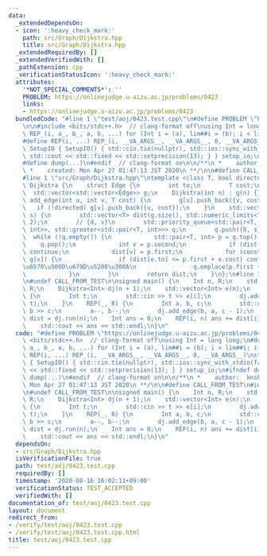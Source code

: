 ```yaml
---
data:
  _extendedDependsOn:
  - icon: ':heavy_check_mark:'
    path: src/Graph/Dijkstra.hpp
    title: src/Graph/Dijkstra.hpp
  _extendedRequiredBy: []
  _extendedVerifiedWith: []
  _pathExtension: cpp
  _verificationStatusIcon: ':heavy_check_mark:'
  attributes:
    '*NOT_SPECIAL_COMMENTS*': ''
    PROBLEM: https://onlinejudge.u-aizu.ac.jp/problems/0423
    links:
    - https://onlinejudge.u-aizu.ac.jp/problems/0423
  bundledCode: "#line 1 \"test/aoj/0423.test.cpp\"\n#define PROBLEM \"https://onlinejudge.u-aizu.ac.jp/problems/0423\"\
    \n\n#include <bits/stdc++.h>  // clang-format off\nusing Int = long long;\n#define\
    \ REP_(i, a_, b_, a, b, ...) for (Int i = (a), lim##i = (b); i < lim##i; i++)\n\
    #define REP(i, ...) REP_(i, __VA_ARGS__, __VA_ARGS__, 0, __VA_ARGS__)\nstruct\
    \ SetupIO { SetupIO() { std::cin.tie(nullptr), std::ios::sync_with_stdio(false),\
    \ std::cout << std::fixed << std::setprecision(13); } } setup_io;\n#ifndef dump\n\
    #define dump(...)\n#endif  // clang-format on\n\n/**\n *    author:  knshnb\n\
    \ *    created: Mon Apr 27 01:47:13 JST 2020\n **/\n\n#define CALL_FROM_TEST\n\
    #line 1 \"src/Graph/Dijkstra.hpp\"\ntemplate <class T, bool directed = true> struct\
    \ Dijkstra {\n    struct Edge {\n        int to;\n        T cost;\n    };\n  \
    \  std::vector<std::vector<Edge>> g;\n    Dijkstra(int n) : g(n) {}\n    void\
    \ add_edge(int u, int v, T cost) {\n        g[u].push_back({v, cost});\n     \
    \   if (!directed) g[v].push_back({u, cost});\n    }\n    std::vector<T> run(int\
    \ s) {\n        std::vector<T> dist(g.size(), std::numeric_limits<T>::max() /\
    \ 2);\n        // {d, v}\n        std::priority_queue<std::pair<T, int>, std::vector<std::pair<T,\
    \ int>>, std::greater<std::pair<T, int>>> q;\n        q.push({0, s});\n      \
    \  while (!q.empty()) {\n            std::pair<T, int> p = q.top();\n        \
    \    q.pop();\n            int v = p.second;\n            if (dist[v] <= p.first)\
    \ continue;\n            dist[v] = p.first;\n            for (const Edge& e :\
    \ g[v]) {\n                if (dist[e.to] <= p.first + e.cost) continue;  // \u5B9A\
    \u6570\u500D\u679D\u5208\u308A\n                q.emplace(p.first + e.cost, e.to);\n\
    \            }\n        }\n        return dist;\n    }\n};\n#line 19 \"test/aoj/0423.test.cpp\"\
    \n#undef CALL_FROM_TEST\n\nsigned main() {\n    Int n, R;\n    std::cin >> n >>\
    \ R;\n    Dijkstra<Int> dj(n + 1);\n    std::vector<Int> e(n);\n    REP(i, n)\
    \ {\n        Int t;\n        std::cin >> t >> e[i];\n        dj.add_edge(n, i,\
    \ t);\n    }\n    REP(_, R) {\n        Int a, b, c;\n        std::cin >> a >>\
    \ b >> c;\n        a--, b--;\n        dj.add_edge(b, a, c - 1);\n    }\n    auto\
    \ dist = dj.run(n);\n    Int ans = 0;\n    REP(i, n) ans += dist[i] * e[i];\n\
    \    std::cout << ans << std::endl;\n}\n"
  code: "#define PROBLEM \"https://onlinejudge.u-aizu.ac.jp/problems/0423\"\n\n#include\
    \ <bits/stdc++.h>  // clang-format off\nusing Int = long long;\n#define REP_(i,\
    \ a_, b_, a, b, ...) for (Int i = (a), lim##i = (b); i < lim##i; i++)\n#define\
    \ REP(i, ...) REP_(i, __VA_ARGS__, __VA_ARGS__, 0, __VA_ARGS__)\nstruct SetupIO\
    \ { SetupIO() { std::cin.tie(nullptr), std::ios::sync_with_stdio(false), std::cout\
    \ << std::fixed << std::setprecision(13); } } setup_io;\n#ifndef dump\n#define\
    \ dump(...)\n#endif  // clang-format on\n\n/**\n *    author:  knshnb\n *    created:\
    \ Mon Apr 27 01:47:13 JST 2020\n **/\n\n#define CALL_FROM_TEST\n#include \"../../src/Graph/Dijkstra.hpp\"\
    \n#undef CALL_FROM_TEST\n\nsigned main() {\n    Int n, R;\n    std::cin >> n >>\
    \ R;\n    Dijkstra<Int> dj(n + 1);\n    std::vector<Int> e(n);\n    REP(i, n)\
    \ {\n        Int t;\n        std::cin >> t >> e[i];\n        dj.add_edge(n, i,\
    \ t);\n    }\n    REP(_, R) {\n        Int a, b, c;\n        std::cin >> a >>\
    \ b >> c;\n        a--, b--;\n        dj.add_edge(b, a, c - 1);\n    }\n    auto\
    \ dist = dj.run(n);\n    Int ans = 0;\n    REP(i, n) ans += dist[i] * e[i];\n\
    \    std::cout << ans << std::endl;\n}\n"
  dependsOn:
  - src/Graph/Dijkstra.hpp
  isVerificationFile: true
  path: test/aoj/0423.test.cpp
  requiredBy: []
  timestamp: '2020-08-16 16:02:11+09:00'
  verificationStatus: TEST_ACCEPTED
  verifiedWith: []
documentation_of: test/aoj/0423.test.cpp
layout: document
redirect_from:
- /verify/test/aoj/0423.test.cpp
- /verify/test/aoj/0423.test.cpp.html
title: test/aoj/0423.test.cpp
---
```

